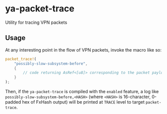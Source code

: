 # ya-packet-trace
Utility for tracing VPN packets

## Usage
At any interesting point in the flow of VPN packets, invoke the macro like so:
```rust
packet_trace!(
    "possibly-slow-subsystem-before",
    {
        // code returning AsRef<[u8]> corresponding to the packet payload
    }
);
```

Then, if the `ya-packet-trace` is compiled with the `enabled` feature, a log like
`possibly-slow-subsystem-before,<HASH>` (where `<HASH>` is 16-character, 0-padded hex of FxHash output)
will be printed at `TRACE` level to target `packet-trace`.